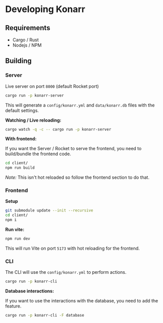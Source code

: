 # Developing Konarr

## Requirements

- Cargo / Rust
- Nodejs / NPM

## Building

### Server

Live server on port `8000` (default Rocket port)

```bash
cargo run -p konarr-server
```

This will generate a `config/konarr.yml` and `data/konarr.db` files with the default settings.

**Watching / Live reloading:**

```bash
cargo watch -q -c -- cargo run -p konarr-server
```

**With frontend:**

If you want the Server / Rocket to serve the frontend, you need to build/bundle the frontend code.

```bash
cd client/
npm run build
```

*Note:* This isn't hot reloaded so follow the frontend section to do that.

### Frontend

**Setup**

```bash
git submodule update --init --recursive
cd client/
npm i
```

**Run vite:**

```bash
npm run dev
```

This will run Vite on port `5173` with hot reloading for the frontend.

### CLI

The CLI will use the `config/konarr.yml` to perform actions.

```bash
cargo run -p konarr-cli
```

**Database interactions:**

If you want to use the interactions with the database, you need to add the feature.

```bash
cargo run -p konarr-cli -F database
```

